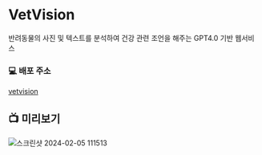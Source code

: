 # VetVision
반려동물의 사진 및 텍스트를 분석하여 건강 관련 조언을 해주는 GPT4.0 기반 웹서비스

### 💻 배포 주소
[vetvision](https://www.vetvision.site)

## 📺 미리보기
![스크린샷 2024-02-05 111513](https://github.com/DongSeonJin/VetVision/assets/129161266/676764c6-2c48-430a-9af5-1a725713d863)

